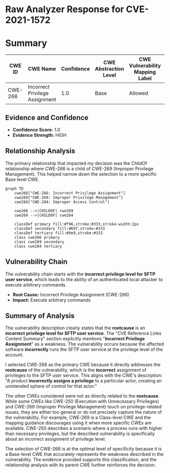 # Raw Analyzer Response for CVE-2021-1572

# Summary
| CWE ID | CWE Name | Confidence | CWE Abstraction Level | CWE Vulnerability Mapping Label | CWE-Vulnerability Mapping Notes |
|---|---|---|---|---|---|
| CWE-266 | Incorrect Privilege Assignment | 1.0 | Base | Allowed | Primary CWE |

## Evidence and Confidence

*   **Confidence Score:** 1.0
*   **Evidence Strength:** HIGH

## Relationship Analysis
The primary relationship that impacted my decision was the ChildOf relationship where CWE-266 is a child of CWE-269 (Improper Privilege Management). This helped narrow down the selection to a more specific Base level CWE.

```mermaid
graph TD
    cwe266["CWE-266: Incorrect Privilege Assignment"]
    cwe269["CWE-269: Improper Privilege Management"]
    cwe284["CWE-284: Improper Access Control"]
    
    cwe266 -->|CHILDOF| cwe269
    cwe269 -->|CHILDOF| cwe284
    
    classDef primary fill:#f96,stroke:#333,stroke-width:2px
    classDef secondary fill:#69f,stroke:#333
    classDef tertiary fill:#9e9,stroke:#333
    class cwe266 primary
    class cwe269 secondary
    class cwe284 tertiary
```

## Vulnerability Chain
The vulnerability chain starts with the **incorrect privilege level for SFTP user service**, which leads to the ability of an authenticated local attacker to execute arbitrary commands.
  - **Root Cause:** Incorrect Privilege Assignment (CWE-266)
  - **Impact:** Execute arbitrary commands

## Summary of Analysis
The vulnerability description clearly states that the **rootcause** is an **incorrect privilege level for SFTP user service**. The "CVE Reference Links Content Summary" section explicitly mentions "**Incorrect Privilege Assignment**" as a weakness. The vulnerability occurs because the affected software **incorrectly** runs the SFTP user service at the privilege level of the account.

I selected CWE-266 as the primary CWE because it directly addresses the **rootcause** of the vulnerability, which is the **incorrect** assignment of privileges to the SFTP user service. This aligns with the CWE's description: "A product **incorrectly assigns a privilege** to a particular actor, creating an unintended sphere of control for that actor."

The other CWEs considered were not as directly related to the **rootcause**. While some CWEs like CWE-250 (Execution with Unnecessary Privileges) and CWE-269 (Improper Privilege Management) touch on privilege-related issues, they are either too general or do not precisely capture the nature of the vulnerability. For example, CWE-269 is a Class-level CWE and the mapping guidance discourages using it when more specific CWEs are available. CWE-250 describes a scenario where a process runs with higher than necessary privileges, but the described vulnerability is specifically about an incorrect assignment of privilege level.

The selection of CWE-266 is at the optimal level of specificity because it is a Base-level CWE that accurately represents the weakness described in the vulnerability. The evidence provided supports this classification, and the relationship analysis with its parent CWE further reinforces the decision.
